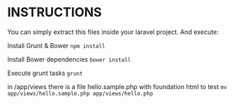 # INSTRUCTIONS

You can simply extract this files inside your laravel project. And execute:

Install Grunt & Bower
`npm install`
 
Install Bower dependencies
`bower install`

Execute grunt tasks
`grunt`
 
in /app/views there is a file hello.sample.php with foundation html to test
`mv app/views/hello.sample.php app/views/hello.php`
